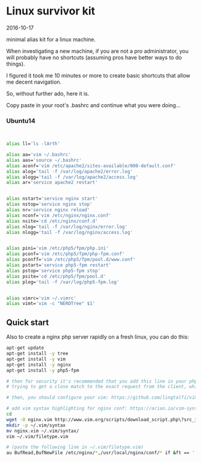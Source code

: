 Linux survivor kit
=======================
2016-10-17


minimal alias kit for a linux machine.



When investigating a new machine, if you are not a pro administrator, you will probably
have no shortcuts (assuming pros have better ways to do things).


I figured it took me 10 minutes or more to create basic shortcuts that allow me decent navigation.


So, without further ado, here it is.

Copy paste in your root's .bashrc and continue what you were doing...


### Ubuntu14

```bash


alias ll='ls -lArth'

alias aa='vim ~/.bashrc'
alias aas='source ~/.bashrc'
alias aconf='vim /etc/apache2/sites-available/000-default.conf'
alias alog='tail -f /var/log/apache2/error.log'
alias alogg='tail -f /var/log/apache2/access.log'
alias ar='service apache2 restart'


alias nstart='service nginx start'
alias nstop='service nginx stop'
alias nr='service nginx reload'
alias nconf='vim /etc/nginx/nginx.conf'
alias nsite='cd /etc/nginx/conf.d'
alias nlog='tail -f /var/log/nginx/error.log'
alias nlogg='tail -f /var/log/nginx/access.log'


alias pini='vim /etc/php5/fpm/php.ini'
alias pconf='vim /etc/php5/fpm/php-fpm.conf'
alias pconff='vim /etc/php5/fpm/pool.d/www.conf'
alias pstart='service php5-fpm restart'
alias pstop='service php5-fpm stop'
alias psite='cd /etc/php5/fpm/pool.d'
alias plog='tail -f /var/log/php5-fpm.log'


alias vimrc='vim ~/.vimrc'
alias vimt='vim -c "NERDTree" $1'

```



Quick start
------------------

Also to create a nginx php server rapidly on a fresh linux, you can do this:

```bash
apt-get update
apt-get install -y tree
apt-get install -y vim
apt-get install -y nginx
apt-get install -y php5-fpm

# then for security it's recommended that you add this line in your php.ini:  cgi.fix_pathinfo=1 (it will prevent php from
# trying to get a close match to the exact request from the client, which could lead to security issues )

# then, you should configure your vim: https://github.com/lingtalfi/vim-survivor-kit

# add vim syntax highlighting for nginx conf: https://arian.io/vim-syntax-highlighting-for-nginx/
cd
wget -O nginx.vim http://www.vim.org/scripts/download_script.php\?src_id\=19394
mkdir -p ~/.vim/syntax  
mv nginx.vim ~/.vim/syntax/  
vim ~/.vim/filetype.vim  

# (paste the following line in ~/.vim/filetype.vim)
au BufRead,BufNewFile /etc/nginx/*,/usr/local/nginx/conf/* if &ft == '' | setfiletype nginx | endif   
```





